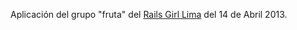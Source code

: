 Aplicación del grupo "fruta" del [Rails Girl Lima](http://railsgirls.com/lima) del 14 de Abril 2013.
